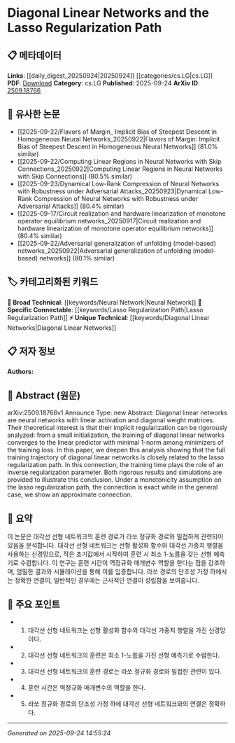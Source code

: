 <!-- KEYWORD_LINKING_METADATA:
{
  "processed_timestamp": "2025-09-24T14:55:24.857950",
  "vocabulary_version": "1.0",
  "selected_keywords": [
    "Diagonal Linear Networks",
    "Lasso Regularization Path",
    "Neural Network"
  ],
  "rejected_keywords": [],
  "similarity_scores": {
    "Diagonal Linear Networks": 0.78,
    "Lasso Regularization Path": 0.81,
    "Neural Network": 0.7
  },
  "extraction_method": "AI_prompt_based",
  "budget_applied": true,
  "candidates_json": {
    "candidates": [
      {
        "surface": "Diagonal Linear Networks",
        "canonical": "Diagonal Linear Networks",
        "aliases": [
          "Diagonal Networks",
          "DLN"
        ],
        "category": "unique_technical",
        "rationale": "This term represents a specific type of neural network architecture with unique properties, crucial for understanding the paper's focus.",
        "novelty_score": 0.75,
        "connectivity_score": 0.65,
        "specificity_score": 0.85,
        "link_intent_score": 0.78
      },
      {
        "surface": "Lasso Regularization Path",
        "canonical": "Lasso Regularization Path",
        "aliases": [
          "Lasso Path",
          "Regularization Path"
        ],
        "category": "specific_connectable",
        "rationale": "This concept is central to the paper's analysis and connects to broader discussions on regularization techniques in machine learning.",
        "novelty_score": 0.58,
        "connectivity_score": 0.79,
        "specificity_score": 0.82,
        "link_intent_score": 0.81
      },
      {
        "surface": "Neural Networks",
        "canonical": "Neural Network",
        "aliases": [
          "Neural Nets"
        ],
        "category": "broad_technical",
        "rationale": "This is a fundamental concept in the paper, linking it to the broader field of deep learning.",
        "novelty_score": 0.3,
        "connectivity_score": 0.9,
        "specificity_score": 0.6,
        "link_intent_score": 0.7
      }
    ],
    "ban_list_suggestions": [
      "training",
      "simulations",
      "monotonicity assumption"
    ]
  },
  "decisions": [
    {
      "candidate_surface": "Diagonal Linear Networks",
      "resolved_canonical": "Diagonal Linear Networks",
      "decision": "linked",
      "scores": {
        "novelty": 0.75,
        "connectivity": 0.65,
        "specificity": 0.85,
        "link_intent": 0.78
      }
    },
    {
      "candidate_surface": "Lasso Regularization Path",
      "resolved_canonical": "Lasso Regularization Path",
      "decision": "linked",
      "scores": {
        "novelty": 0.58,
        "connectivity": 0.79,
        "specificity": 0.82,
        "link_intent": 0.81
      }
    },
    {
      "candidate_surface": "Neural Networks",
      "resolved_canonical": "Neural Network",
      "decision": "linked",
      "scores": {
        "novelty": 0.3,
        "connectivity": 0.9,
        "specificity": 0.6,
        "link_intent": 0.7
      }
    }
  ]
}
-->

# Diagonal Linear Networks and the Lasso Regularization Path

## 📋 메타데이터

**Links**: [[daily_digest_20250924|20250924]] [[categories/cs.LG|cs.LG]]
**PDF**: [Download](https://arxiv.org/pdf/2509.18766.pdf)
**Category**: cs.LG
**Published**: 2025-09-24
**ArXiv ID**: [2509.18766](https://arxiv.org/abs/2509.18766)

## 🔗 유사한 논문
- [[2025-09-22/Flavors of Margin_ Implicit Bias of Steepest Descent in Homogeneous Neural Networks_20250922|Flavors of Margin: Implicit Bias of Steepest Descent in Homogeneous Neural Networks]] (81.0% similar)
- [[2025-09-22/Computing Linear Regions in Neural Networks with Skip Connections_20250922|Computing Linear Regions in Neural Networks with Skip Connections]] (80.5% similar)
- [[2025-09-23/Dynamical Low-Rank Compression of Neural Networks with Robustness under Adversarial Attacks_20250923|Dynamical Low-Rank Compression of Neural Networks with Robustness under Adversarial Attacks]] (80.4% similar)
- [[2025-09-17/Circuit realization and hardware linearization of monotone operator equilibrium networks_20250917|Circuit realization and hardware linearization of monotone operator equilibrium networks]] (80.4% similar)
- [[2025-09-22/Adversarial generalization of unfolding (model-based) networks_20250922|Adversarial generalization of unfolding (model-based) networks]] (80.1% similar)

## 🏷️ 카테고리화된 키워드
**🧠 Broad Technical**: [[keywords/Neural Network|Neural Network]]
**🔗 Specific Connectable**: [[keywords/Lasso Regularization Path|Lasso Regularization Path]]
**⚡ Unique Technical**: [[keywords/Diagonal Linear Networks|Diagonal Linear Networks]]

## 📋 저자 정보

**Authors:** 

## 📄 Abstract (원문)

arXiv:2509.18766v1 Announce Type: new 
Abstract: Diagonal linear networks are neural networks with linear activation and diagonal weight matrices. Their theoretical interest is that their implicit regularization can be rigorously analyzed: from a small initialization, the training of diagonal linear networks converges to the linear predictor with minimal 1-norm among minimizers of the training loss. In this paper, we deepen this analysis showing that the full training trajectory of diagonal linear networks is closely related to the lasso regularization path. In this connection, the training time plays the role of an inverse regularization parameter. Both rigorous results and simulations are provided to illustrate this conclusion. Under a monotonicity assumption on the lasso regularization path, the connection is exact while in the general case, we show an approximate connection.

## 📝 요약

이 논문은 대각선 선형 네트워크의 훈련 경로가 라쏘 정규화 경로와 밀접하게 관련되어 있음을 분석합니다. 대각선 선형 네트워크는 선형 활성화 함수와 대각선 가중치 행렬을 사용하는 신경망으로, 작은 초기값에서 시작하여 훈련 시 최소 1-노름을 갖는 선형 예측기로 수렴합니다. 이 연구는 훈련 시간이 역정규화 매개변수 역할을 한다는 점을 강조하며, 엄밀한 결과와 시뮬레이션을 통해 이를 입증합니다. 라쏘 경로의 단조성 가정 하에서는 정확한 연결이, 일반적인 경우에는 근사적인 연결이 성립함을 보여줍니다.

## 🎯 주요 포인트

- 1. 대각선 선형 네트워크는 선형 활성화 함수와 대각선 가중치 행렬을 가진 신경망이다.
- 2. 대각선 선형 네트워크의 훈련은 최소 1-노름을 가진 선형 예측기로 수렴한다.
- 3. 대각선 선형 네트워크의 훈련 경로는 라쏘 정규화 경로와 밀접한 관련이 있다.
- 4. 훈련 시간은 역정규화 매개변수의 역할을 한다.
- 5. 라쏘 정규화 경로의 단조성 가정 하에 대각선 선형 네트워크와의 연결은 정확하다.


---

*Generated on 2025-09-24 14:55:24*